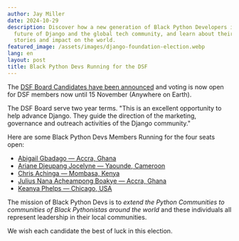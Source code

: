 ```yaml
---
author: Jay Miller
date: 2024-10-29
description: Discover how a new generation of Black Python Developers is shaping the
  future of Django and the global tech community, and learn about their inspiring
  stories and impact on the world.
featured_image: /assets/images/django-foundation-election.webp
lang: en
layout: post
title: Black Python Devs Running for the DSF
---
```


The [DSF Board Candidates have been announced](https://www.djangoproject.com/weblog/2024/oct/28/2025-dsf-board-candidates/) and voting is now open for DSF members now until 15 November (Anywhere on Earth).

The DSF Board serve two year terms. "This is an excellent opportunity to help advance Django. They guide the direction of the marketing, governance and outreach activities of the Django community."

Here are some Black Python Devs Members Running for the four seats open:

- [Abigail Gbadago — Accra, Ghana](https://www.djangoproject.com/weblog/2024/oct/28/2025-dsf-board-candidates/#abigail-gbadago)
- [Ariane Djeupang Jocelyne — Yaounde, Cameroon](https://www.djangoproject.com/weblog/2024/oct/28/2025-dsf-board-candidates/#ariane-djeupang-jocelyne)
- [Chris Achinga — Mombasa, Kenya](https://www.djangoproject.com/weblog/2024/oct/28/2025-dsf-board-candidates/#chris-achinga)
- [Julius Nana Acheampong Boakye — Accra, Ghana](https://www.djangoproject.com/weblog/2024/oct/28/2025-dsf-board-candidates/#julius-nana-acheampong-boakye)
- [Keanya Phelps — Chicago, USA](https://www.djangoproject.com/weblog/2024/oct/28/2025-dsf-board-candidates/#keanya-phelps)

The mission of Black Python Devs is to _extend the Python Communities to communities of Black Pythonistas around the world_ and these individuals all represent leadership in their local communities.

We wish each candidate the best of luck in this election.
